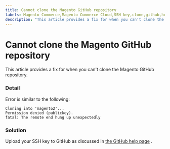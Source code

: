 ```yaml
---
title: Cannot clone the Magento GitHub repository
labels: Magento Commerce,Magento Commerce Cloud,SSH key,clone,github,how to,repository
description: "This article provides a fix for when you can't clone the Magento GitHub repository."
---
```


# Cannot clone the Magento GitHub repository

This article provides a fix for when you can't clone the Magento GitHub repository.

<h3 id="detail">Detail</h3>

Error is similar to the following:

```terminal
Cloning into 'magento2'...
Permission denied (publickey).
fatal: The remote end hung up unexpectedly
```

<h3 id="solution">Solution</h3>

Upload your SSH key to GitHub as discussed in [the GitHub help page](https://help.github.com/articles/generating-ssh-keys) .